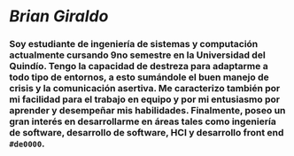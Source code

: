 # ***Brian Giraldo***
### Soy estudiante de ingeniería de sistemas y computación actualmente cursando 9no semestre en la Universidad del Quindío. Tengo la capacidad de destreza para adaptarme a todo tipo de entornos, a esto sumándole el buen manejo de crisis y la comunicación asertiva. Me caracterizo también por mi facilidad para el trabajo en equipo y por mi entusiasmo por aprender y desempeñar mis habilidades. Finalmente, poseo un gran interés en desarrollarme en áreas tales como ingeniería de software, desarrollo de software, HCI y desarrollo front end `#de0000`.